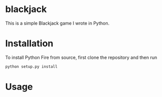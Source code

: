 # blackjack
This is a simple Blackjack game I wrote in Python.

# Installation
To install Python Fire from source, first clone the repository and then run 
```python
python setup.py install
```

# Usage
